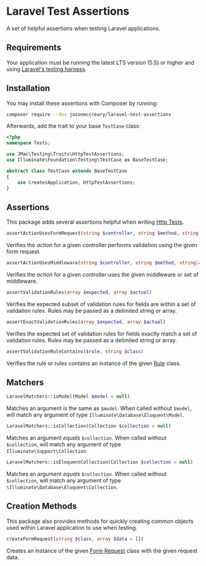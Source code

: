 # Laravel Test Assertions
A set of helpful assertions when testing Laravel applications.

## Requirements
Your application must be running the latest LTS version (5.5) or higher and using [Laravel's testing harness](https://laravel.com/docsting).

## Installation
You may install these assertions with Composer by running:

```sh
composer require --dev jasonmccreary/laravel-test-assertions
```

Afterwards, add the trait to your base `TestCase` class:

```php
<?php
namespace Tests;

use JMac\Testing\Traits\HttpTestAssertions;
use Illuminate\Foundation\Testing\TestCase as BaseTestCase;

abstract class TestCase extends BaseTestCase
{
    use CreatesApplication, HttpTestAssertions;
}
```

## Assertions
This package adds several assertions helpful when writing [Http Tests](https://laravel.com/docs/http-tests).


```php
assertActionUsesFormRequest(string $controller, string $method, string $form_request)
```

Verifies the _action_ for a given controller performs validation using the given form request.


```php
assertActionUsesMiddleware(string $controller, string $method, string|array $middleware)
```

Verifies the _action_ for a given controller uses the given middleware or set of middleware.


```php
assertValidationRules(array $expected, array $actual)
```

Verifies the expected subset of validation rules for fields are within a set of validation rules. Rules may be passed as a delimited string or array.


```php
assertExactValidationRules(array $expected, array $actual)
```

Verifies the expected set of validation rules for fields exactly match a set of validation rules. Rules may be passed as a delimited string or array.


```php
assertValidationRuleContains($rule, string $class)
```

Verifies the rule or rules contains an instance of the given [Rule](https://laravel.com/docs/validation#custom-validation-rules) class.


## Matchers
```php
LaravelMatchers::isModel(Model $model = null)
```
Matches an argument _is_ the same as `$model`. When called without `$model`, will match any argument of type `Illuminate\Database\Eloquent\Model`.


```php
LaravelMatchers::isCollection(Collection $collection = null)
```
Matches an argument _equals_ `$collection`. When called without `$collection`, will match any argument of type `Illuminate\Support\Collection`.


```php
LaravelMatchers::isEloquentCollection(Collection $collection = null)
```
Matches an argument _equals_ `$collection`. When called without `$collection`, will match any argument of type `\Illuminate\Database\Eloquent\Collection`.


## Creation Methods
This package also provides methods for quickly creating common objects used within Laravel application to use when testing.


```php
createFormRequest(string $class, array $data = [])
```

Creates an instance of the given [Form Request](https://laravel.com/docsidation#form-request-validation) class with the given request data.
